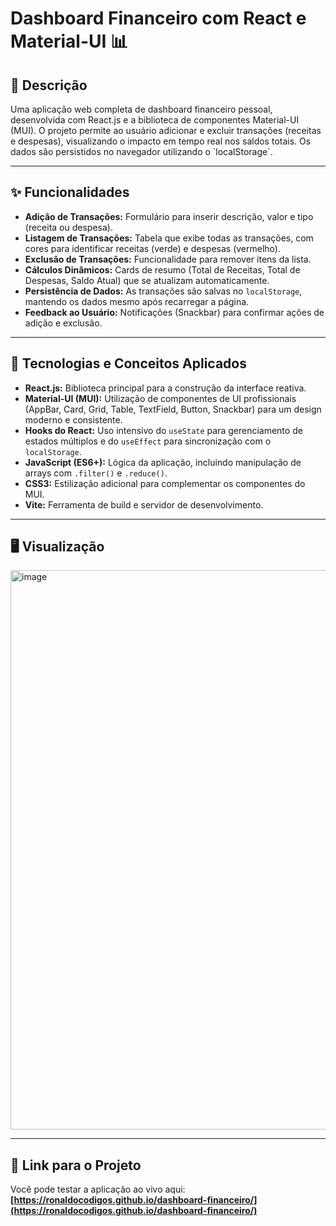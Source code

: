 # Dashboard Financeiro com React e Material-UI 📊

## 📝 Descrição
<p>Uma aplicação web completa de dashboard financeiro pessoal, desenvolvida com React.js e a biblioteca de componentes Material-UI (MUI). O projeto permite ao usuário adicionar e excluir transações (receitas e despesas), visualizando o impacto em tempo real nos saldos totais. Os dados são persistidos no navegador utilizando o `localStorage`.</p>

---

## ✨ Funcionalidades
- **Adição de Transações:** Formulário para inserir descrição, valor e tipo (receita ou despesa).
- **Listagem de Transações:** Tabela que exibe todas as transações, com cores para identificar receitas (verde) e despesas (vermelho).
- **Exclusão de Transações:** Funcionalidade para remover itens da lista.
- **Cálculos Dinâmicos:** Cards de resumo (Total de Receitas, Total de Despesas, Saldo Atual) que se atualizam automaticamente.
- **Persistência de Dados:** As transações são salvas no `localStorage`, mantendo os dados mesmo após recarregar a página.
- **Feedback ao Usuário:** Notificações (Snackbar) para confirmar ações de adição e exclusão.

---

## 🚀 Tecnologias e Conceitos Aplicados
- **React.js:** Biblioteca principal para a construção da interface reativa.
- **Material-UI (MUI):** Utilização de componentes de UI profissionais (AppBar, Card, Grid, Table, TextField, Button, Snackbar) para um design moderno e consistente.
- **Hooks do React:** Uso intensivo do `useState` para gerenciamento de estados múltiplos e do `useEffect` para sincronização com o `localStorage`.
- **JavaScript (ES6+):** Lógica da aplicação, incluindo manipulação de arrays com `.filter()` e `.reduce()`.
- **CSS3:** Estilização adicional para complementar os componentes do MUI.
- **Vite:** Ferramenta de build e servidor de desenvolvimento.

---

## 🖥️ Visualização

<img width="956" height="895" alt="image" src="https://github.com/user-attachments/assets/10260324-22e5-401d-9b88-530a44bde343" />



---

## 🔗 Link para o Projeto
Você pode testar a aplicação ao vivo aqui: **[https://ronaldocodigos.github.io/dashboard-financeiro/](https://ronaldocodigos.github.io/dashboard-financeiro/)**
